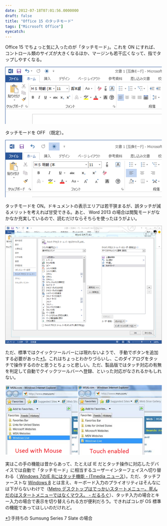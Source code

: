 ```yaml
---
date: 2012-07-18T07:01:56.0000000
draft: false
title: "Office 15 のタッチモード"
tags: ["Microsoft Office"]
eyecatch: 
---
```

<p>Office 15 でちょっと気に入ったのが「タッチモード」。これを ON にすれば、コントロール類のサイズが大きくなるほか、マージンも若干広くなって、指でタップしやすくなる。</p><p><img src="20120718064716.png" alt="f:id:daruyanagi:20120718064716p:plain" title="f:id:daruyanagi:20120718064716p:plain" class="hatena-fotolife"></p><p>タッチモードを OFF （既定）。</p><p><img src="20120718064713.png" alt="f:id:daruyanagi:20120718064713p:plain" title="f:id:daruyanagi:20120718064713p:plain" class="hatena-fotolife"></p><p>タッチモードを ON。ドキュメントの表示エリアは若干狭まるが、誤タッチが減るメリットを考えれば甘受できる。あと、 Word 2013 の場合は閲覧モードがなかなか充実しているので、読むだけならそちらを使ったほうがよい。</p><p><img src="20120718064720.png" alt="f:id:daruyanagi:20120718064720p:plain" title="f:id:daruyanagi:20120718064720p:plain" class="hatena-fotolife"></p><p>ただ、標準ではクイックツールバーには現れないようで、 手動でボタンを追加する必要があった<a href="#f1" name="fn1" title="手持ちの Sumsung Series 7 Slate の場合">*1</a>。これはちょっとわかりづらいし、このダイアログをタッチで操作するのかと思うとちょっと悲しい。ただ、製品版ではタッチ対応の有無を判定して自動でクイックツールバーへ登録、といった対応がなされるかもしれない。</p><p><img src="20120718065542.png" alt="f:id:daruyanagi:20120718065542p:plain" title="f:id:daruyanagi:20120718065542p:plain" class="hatena-fotolife"></p><p>実はこの手の機能は昔からあって、たとえば IE だとタッチ操作に対応したデバイスでは自動で「タッチモード」に相当するユーザーインターフェイスへ切り替わる（<a href="http://www.itmedia.co.jp/news/articles/0901/13/news099.html"> Windows 7&#x306E;IE 8&#x306B;&#x306F;&#x30BF;&#x30C3;&#x30C1;&#x6A5F;&#x80FD; - ITmedia &#x30CB;&#x30E5;&#x30FC;&#x30B9;</a>）。ただ、タッチファーストな <a class="keyword" href="http://d.hatena.ne.jp/keyword/Windows%208">Windows 8</a> とは言え、キーボード入力のプライオリティはそんなには下がらないわけで（<a href="http://daruyanagi.hatenablog.com/entry/2012/06/06/204210">Metro &#x30C7;&#x30B9;&#x30AF;&#x30C8;&#x30C3;&#x30D7;&#x306F;&#x3067;&#x3063;&#x304B;&#x3044;&#x30B9;&#x30BF;&#x30FC;&#x30C8;&#x30E1;&#x30CB;&#x30E5;&#x30FC;&#x3002;&#x6B7B;&#x3093;&#x3060;&#x306E;&#x306F;&#x30B9;&#x30BF;&#x30FC;&#x30C8;&#x30E1;&#x30CB;&#x30E5;&#x30FC;&#x3067;&#x306F;&#x306A;&#x304F;&#x30DE;&#x30A6;&#x30B9;&#x3002; - &#x3060;&#x308B;&#x308D;&#x3050;</a>）、タッチ入力の場合とキー入力の場合で表示を切り替えられる方が便利だろう。できればコレが OS 標準の機能であってほしいのだけれど。</p>
<div class="footnote">
<p class="footnote"><a href="#fn1" name="f1" class="footnote-number">*1</a><span class="footnote-delimiter">:</span><span class="footnote-text">手持ちの Sumsung Series 7 Slate の場合</span></p>
</div>